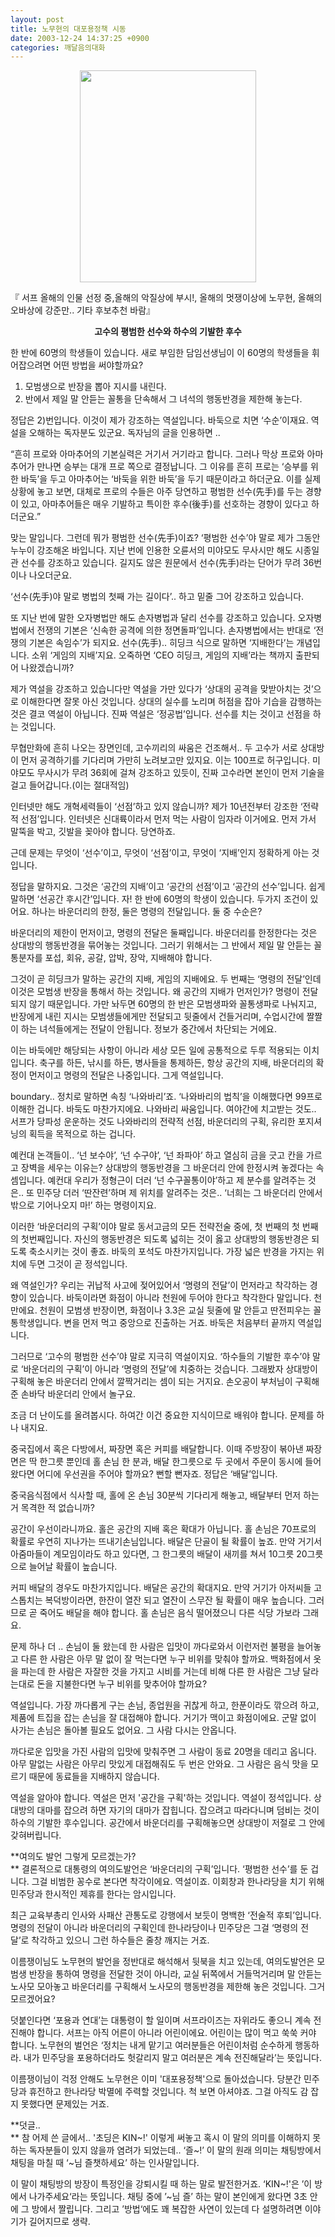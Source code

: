 ```yaml
---
layout: post
title: 노무현의 대포용정책 시동
date: 2003-12-24 14:37:25 +0900
categories: 깨달음의대화
---
```

<p align="center">
  <img src="http://drkimz.com/technote/board/KDR/upimg/1072167613.jpg" width="282" height="339" border="0" />
</p>

<p align="left">
  『 서프 올해의 인물 선정 중,올해의 악질상에 부시!, 올해의 멋쟁이상에 노무현, 올해의 오바상에 강준만.. 기타 후보추천 바람』
</p>

<p align="center">
  <b>고수의 평범한 선수와 하수의 기발한 후수</b>
</p>

한 반에 60명의 학생들이 있습니다. 새로 부임한 담임선생님이 이 60명의 학생들을 휘어잡으려면 어떤 방법을 써야할까요?

1) 모범생으로 반장을 뽑아 지시를 내린다.  
2) 반에서 제일 말 안듣는 꼴통을 단속해서 그 녀석의 행동반경을 제한해 놓는다.

정답은 2)번입니다. 이것이 제가 강조하는 역설입니다. 바둑으로 치면 ‘수순’이재요. 역설을 오해하는 독자분도 있군요. 독자님의 글을 인용하면 .. 

“흔히 프로와 아마추어의 기본실력은 거기서 거기라고 합니다. 그러나 막상 프로와 아마추어가 만나면 승부는 대개 프로 쪽으로 결정납니다. 그 이유를 흔히 프로는 ‘승부를 위한 바둑’을 두고 아마추어는 ‘바둑을 위한 바둑’을 두기 때문이라고 하더군요. 이를 실제 상황에 놓고 보면, 대체로 프로의 수들은 아주 당연하고 평범한 선수(先手)를 두는 경향이 있고, 아마추어들은 매우 기발하고 특이한 후수(後手)를 선호하는 경향이 있다고 하더군요.”

맞는 말입니다. 그런데 뭐가 평범한 선수(先手)이죠? ‘평범한 선수’야 말로 제가 그동안 누누이 강조해온 바입니다. 지난 번에 인용한 오륜서의 미야모도 무사시만 해도 시종일관 선수를 강조하고 있습니다. 길지도 않은 원문에서 선수(先手)라는 단어가 무려 36번이나 나오더군요. 

‘선수(先手)야 말로 병법의 첫째 가는 길이다’.. 하고 밑줄 그어 강조하고 있습니다. 

또 지난 번에 말한 오자병법만 해도 손자병법과 달리 선수를 강조하고 있습니다. 오자병법에서 전쟁의 기본은 ‘신속한 공격에 의한 정면돌파’입니다. 손자병법에서는 반대로 ‘전쟁의 기본은 속임수’가 되지요. 선수(先手).. 히딩크 식으로 말하면 ‘지배한다’는 개념입니다. 소위 ‘게임의 지배’지요. 오죽하면 ‘CEO 히딩크, 게임의 지배’라는 책까지 출판되어 나왔겠습니까?

제가 역설을 강조하고 있습니다만 역설을 가만 있다가 ‘상대의 공격을 맞받아치는 것’으로 이해한다면 잘못 아신 것입니다. 상대의 실수를 노리며 허점을 잡아 기습을 감행하는 것은 결코 역설이 아닙니다. 진짜 역설은 ‘정공법’입니다. 선수를 치는 것이고 선점을 하는 것입니다. 

무협만화에 흔히 나오는 장면인데, 고수끼리의 싸움은 건조해서.. 두 고수가 서로 상대방이 먼저 공격하기를 기다리며 가만히 노려보고만 있지요. 이는 100프로 허구입니다. 미야모도 무사시가 무려 36회에 걸쳐 강조하고 있듯이, 진짜 고수라면 본인이 먼저 기술을 걸고 들어갑니다.(이는 절대적임)

인터넷만 해도 개혁세력들이 ‘선점’하고 있지 않습니까? 제가 10년전부터 강조한 ‘전략적 선점’입니다. 인터넷은 신대륙이라서 먼저 먹는 사람이 임자라 이거에요. 먼저 가서 말뚝을 박고, 깃발을 꽂아야 합니다. 당연하죠.

근데 문제는 무엇이 ‘선수’이고, 무엇이 ‘선점’이고, 무엇이 ‘지배’인지 정확하게 아는 것입니다.

정답을 말하지요. 그것은 ‘공간의 지배’이고 ‘공간의 선점’이고 ‘공간의 선수’입니다. 쉽게 말하면 ‘선공간 후시간’입니다. 자! 한 반에 60명의 학생이 있습니다. 두가지 조건이 있어요. 하나는 바운더리의 한정, 둘은 명령의 전달입니다. 둘 중 수순은?

바운더리의 제한이 먼저이고, 명령의 전달은 둘째입니다. 바운더리를 한정한다는 것은 상대방의 행동반경을 묶어놓는 것입니다. 그러기 위해서는 그 반에서 제일 말 안듣는 꼴통분자를 포섭, 회유, 공갈, 압박, 장악, 지배해야 합니다. 

그것이 곧 히딩크가 말하는 공간의 지배, 게임의 지배에요. 두 번째는 ‘명령의 전달’인데 이것은 모범생 반장을 통해서 하는 것입니다. 왜 공간의 지배가 먼저인가? 명령이 전달되지 않기 때문입니다. 가만 놔두면 60명의 한 반은 모범생파와 꼴통생파로 나눠지고, 반장에게 내린 지시는 모범생들에게만 전달되고 뒷줄에서 건들거리며, 수업시간에 짤짤이 하는 녀석들에게는 전달이 안됩니다. 정보가 중간에서 차단되는 거에요.

이는 바둑에만 해당되는 사항이 아니라 세상 모든 일에 공통적으로 두루 적용되는 이치입니다. 축구를 하든, 낚시를 하든, 병사들을 통제하든, 항상 공간의 지배, 바운더리의 확정이 먼저이고 명령의 전달은 나중입니다. 그게 역설입니다. 

boundary.. 정치로 말하면 속칭 ‘나와바리’죠. ‘나와바리의 법칙’을 이해했다면 99프로 이해한 겁니다. 바둑도 마찬가지에요. 나와바리 싸움입니다. 여야간에 치고받는 것도.. 서프가 당파성 운운하는 것도 나와바리의 전략적 선점, 바운더리의 구획, 유리한 포지셔닝의 획득을 목적으로 하는 겁니다. 

예컨대 논객들이.. ‘넌 보수야’, ‘넌 수구야’, ‘넌 좌파야’ 하고 열심히 금을 긋고 칸을 가르고 장벽을 세우는 이유는? 상대방의 행동반경을 그 바운더리 안에 한정시켜 놓겠다는 속셈입니다. 예컨대 우리가 정형근이 더러 ‘넌 수구꼴통이야’하고 제 분수를 알려주는 것은.. 또 민주당 더러 ‘딴잔련’하며 제 위치를 알려주는 것은.. ‘너희는 그 바운더리 안에서 밖으로 기어나오지 마!’ 하는 명령이지요.

이러한 ‘바운더리의 구획’이야 말로 동서고금의 모든 전략전술 중에, 첫 번째의 첫 번째의 첫번째입니다. 자신의 행동반경은 되도록 넓히는 것이 옳고 상대방의 행동반경은 되도록 축소시키는 것이 좋죠. 바둑의 포석도 마찬가지입니다. 가장 넓은 반경을 가지는 위치에 두면 그것이 곧 정석입니다. 

왜 역설인가? 우리는 귀납적 사고에 젖어있어서 ‘명령의 전달’이 먼저라고 착각하는 경향이 있습니다. 바둑이라면 화점이 아니라 천원에 두어야 한다고 착각한다 말입니다. 천만에요. 천원이 모범생 반장이면, 화점이나 3.3은 교실 뒷줄에 말 안듣고 딴전피우는 꼴통학생입니다. 변을 먼저 먹고 중앙으로 진출하는 거죠. 바둑은 처음부터 끝까지 역설입니다.

그러므로 ‘고수의 평범한 선수’야 말로 지극히 역설이지요. ‘하수들의 기발한 후수’야 말로 ‘바운더리의 구획’이 아니라 ‘명령의 전달’에 치중하는 것습니다. 그래봤자 상대방이 구획해 놓은 바운더리 안에서 깔짝거리는 셈이 되는 거지요. 손오공이 부처님이 구획해 준 손바닥 바운더리 안에서 놀구요.

조금 더 난이도를 올려봅시다. 하여간 이건 중요한 지식이므로 배워야 합니다. 문제를 하나 내지요.

중국집에서 혹은 다방에서, 짜장면 혹은 커피를 배달합니다. 이때 주방장이 볶아낸 짜장면은 딱 한그릇 뿐인데 홀 손님 한 분과, 배달 한그릇으로 두 곳에서 주문이 동시에 들어왔다면 어디에 우선권을 주어야 할까요? 뻔할 뻔자죠. 정답은 ‘배달’입니다. 

중국음식점에서 식사할 때, 홀에 온 손님 30분씩 기다리게 해놓고, 배달부터 먼저 하는거 목격한 적 없습니까?

공간이 우선이라니까요. 홀은 공간의 지배 혹은 확대가 아닙니다. 홀 손님은 70프로의 확률로 우연히 지나가는 뜨내기손님입니다. 배달은 단골이 될 확률이 높죠. 만약 거기서 아줌마들이 계모임이라도 하고 있다면, 그 한그릇의 배달이 새끼를 쳐서 10그릇 20그릇으로 늘어날 확률이 높습니다.

커피 배달의 경우도 마찬가지입니다. 배달은 공간의 확대지요. 만약 거기가 아저씨들 고스톱치는 복덕방이라면, 한잔이 열잔 되고 열잔이 스무잔 될 확률이 매우 높습니다. 그러므로 곧 죽어도 배달을 해야 합니다. 홀 손님은 음식 떨어졌으니 다른 식당 가보라 그래요.

문제 하나 더 .. 손님이 둘 왔는데 한 사람은 입맛이 까다로와서 이런저런 불평을 늘어놓고 다른 한 사람은 아무 말 없이 잘 먹는다면 누구 비위를 맞춰야 할까요. 백화점에서 옷을 파는데 한 사람은 자잘한 것을 가지고 시비를 거는데 비해 다른 한 사람은 그냥 달라는대로 돈을 지불한다면 누구 비위를 맞추어야 할까요?

역설입니다. 가장 까다롭게 구는 손님, 종업원을 귀찮게 하고, 한푼이라도 깎으려 하고, 제품에 트집을 잡는 손님을 잘 대접해야 합니다. 거기가 맥이고 화점이에요. 군말 없이 사가는 손님은 돌아볼 필요도 없어요. 그 사람 다시는 안옵니다. 

까다로운 입맛을 가진 사람의 입맛에 맞춰주면 그 사람이 동료 20명을 데리고 옵니다. 아무 말없는 사람은 아무리 맛있게 대접해줘도 두 번은 안와요. 그 사람은 음식 맛을 모르기 때문에 동료들을 지배하지 않습니다. 

역설을 알아야 합니다. 역설은 먼저 '공간을 구획'하는 것입니다. 역설이 정석입니다. 상대방의 대마를 잡으려 하면 자기의 대마가 잡힙니다. 잡으려고 따라다니며 덤비는 것이 하수의 기발한 후수입니다. 공간에서 바운더리를 구획해놓으면 상대방이 저절로 그 안에 갖혀버립니다. 

**여의도 발언 그렇게 모르겠는가?  
** 결론적으로 대통령의 여의도발언은 ‘바운더리의 구획’입니다. ‘평범한 선수’를 둔 겁니다. 그걸 비범한 꽁수로 본다면 착각이에요. 역설이죠. 이회창과 한나라당을 치기 위해 민주당과 한시적인 제휴를 한다는 암시입니다. 

최근 교육부총리 인사와 사패산 관통도로 강행에서 보듯이 명백한 ‘전술적 후퇴’입니다. 명령의 전달이 아니라 바운더리의 구획인데 한나라당이나 민주당은 그걸 ‘명령의 전달’로 착각하고 있으니 그런 하수들은 줄창 깨지는 거죠. 

이름쟁이님도 노무현의 발언을 정반대로 해석해서 뒷북을 치고 있는데, 여의도발언은 모범생 반장을 통하여 명령을 전달한 것이 아니라, 교실 뒤쪽에서 거들먹거리며 말 안듣는 노사모 모아놓고 바운더리를 구획해서 노사모의 행동반경을 제한해 놓은 것입니다. 그거 모르겠어요?

덧붙인다면 ‘포용과 연대’는 대통령이 할 일이며 서프라이즈는 자위라도 좋으니 계속 전진해야 합니다. 서프는 아직 어른이 아니라 어린이에요. 어린이는 많이 먹고 쑥쑥 커야 합니다. 노무현의 벌언은 ‘정치는 내게 맡기고 여러분들은 어린이처럼 순수하게 행동하라. 내가 민주당을 포용하더라도 헛갈리지 말고 여러분은 계속 전진해달라’는 뜻입니다. 

이름쟁이님이 걱정 안해도 노무현은 이미 '대포용정책'으로 돌아섰습니다. 당분간 민주당과 휴전하고 한나라당 박멸에 주력할 것입니다. 척 보면 아셔야죠. 그걸 아직도 감 잡지 못했다면 문제있는 거죠.

**덧글..  
** 참 어제 쓴 글에서.. '초딩은 KIN~!' 이렇게 써놓고 혹시 이 말의 의미를 이해하지 못하는 독자분들이 있지 않을까 염려가 되었는데.. ‘즐~!’ 이 말의 원래 의미는 채팅방에서 채팅을 마칠 때 ‘~님 즐챗하세요’ 하는 인사말입니다. 

이 말이 채팅방의 방장이 특정인을 강퇴시킬 때 하는 말로 발전한거죠. ‘KIN~!'은 ’이 방에서 나가주세요‘라는 뜻입니다. 채팅 중에 ’~님 즐’ 하는 말이 본인에게 왔다면 3초 안에 그 방에서 짤립니다. 그리고 ’방법‘에도 꽤 복잡한 사연이 있는데 다 설명하려면 이야기가 길어지므로 생략.